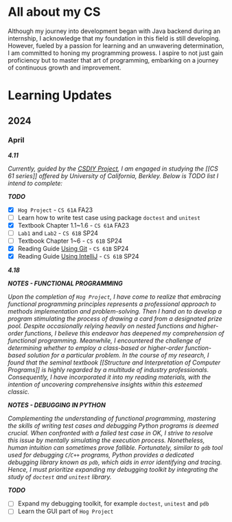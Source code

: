 # All about my CS
Although my journey into development began with Java backend during an internship, I acknowledge that my foundation in this field is still developing. However, fueled by a passion for learning and an unwavering determination, I am committed to honing my programming prowess. I aspire to not just gain proficiency but to master that art of programming, embarking on a journey of continuous growth and improvement.

# Learning Updates
## 2024
### April

***4.11***

*Currently, guided by the [CSDIY Project](https://csdiy.wiki/), I am engaged in studying the [[CS 61 series]] offered by University of California, Berkley. Below is TODO list I intend to complete:*

***TODO***
- [x] `Hog Project` - `CS 61A` FA23
- [ ] Learn how to write test case using package `doctest` and `unitest`
- [x] Textbook Chapter 1.1~1.6 - `CS 61A` FA23
- [ ] `Lab1` and `Lab2` - `CS 61B` SP24
- [ ] Textbook Chapter 1~6 - `CS 61B` SP24
- [x] Reading Guide [Using Git](https://sp24.datastructur.es/resources/guides/git/) - `CS 61B` SP24
- [x] Reading Guide [Using IntelliJ](https://sp24.datastructur.es/resources/guides/intellij/) - `CS 61B` SP24

***4.18***

***NOTES - FUNCTIONAL PROGRAMMING***

*Upon the completion of `Hog Project`, I have come to realize that embracing functional programming principles represents a professional approach to methods implementation and problem-solving. Then I hand on to develop a program stimulating the process of drawing a card from a designated prize pool. Despite occasionally relying heavily on nested functions and higher-order functions, I believe this endeavor has deepened my comprehension of functional programming. Meanwhile, I encountered the challenge of determining whether to employ a class-based or higher-order function-based solution for a particular problem. In the course of my research, I found that the seminal textbook [[Structure and Interpretation of Computer Programs]] is highly regarded by a multitude of industry professionals. Consequently, I have incorporated it into my reading materials, with the intention of uncovering comprehensive insights within this esteemed classic.*

***NOTES - DEBUGGING IN PYTHON***

*Complementing the understanding of functional programming, mastering the skills of writing test cases and debugging Python programs is deemed crucial. When confronted with a failed test case in OK, I strive to resolve this issue by mentally simulating the execution process. Nonetheless, human intuition can sometimes prove fallible. Fortunately, similar to `gdb` tool used for debugging `C`/`C++` programs, Python provides a dedicated debugging library known as `pdb`, which aids in error identifying and tracing. Hence, I must prioritize expanding my debugging toolkit by integrating the study of `doctest` and `unitest` library.*

***TODO***
- [ ] Expand my debugging toolkit, for example `doctest`, `unitest` and `pdb`
- [ ] Learn the GUI part of `Hog Project`